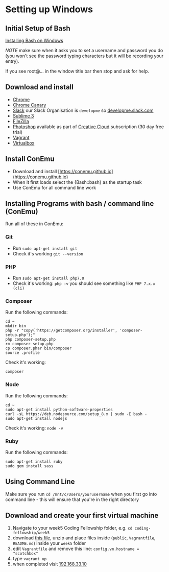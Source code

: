 # Setting up Windows

## Initial Setup of Bash

[Installing Bash on Windows](https://msdn.microsoft.com/en-gb/commandline/wsl/install_guide)

*NOTE* make sure when it asks you to set a username and password you do (you won't see the password typing characters but it will be recording your entry).

If you see root@... in the window title bar then stop and ask for help.

## Download and install

- [Chrome](https://www.google.co.uk/chrome/browser/desktop/index.html)
- [Chrome Canary](https://www.google.co.uk/chrome/browser/canary.html)
- [Slack](https://slack.com/) our Slack Organisation is `developme` so [developme.slack.com](https://developme.slack.com/)
- [Sublime 3](https://www.sublimetext.com/3)
- [FileZilla](https://filezilla-project.org/download.php?show_all=1)
- [Photoshop](http://www.adobe.com/uk/products/photoshop.html) available as part of [Creative Cloud](https://creative.adobe.com/products/download/creative-cloud) subscription (30 day free trial)
- [Vagrant](https://www.vagrantup.com/)
- [Virtualbox](https://www.virtualbox.org/)

## Install ConEmu

- Download and install [https://conemu.github.io](https://conemu.github.io)
- When it first loads select the {Bash::bash} as the startup task
- Use ConEmu for all command line work 

## Installing Programs with bash / command line (ConEmu)

Run all of these in ConEmu:

### Git

- Run `sudo apt-get install git`
- Check it's working `git --version`

### PHP

- Run `sudo apt-get install php7.0`
- Check it's working: `php -v` you should see something like `PHP 7.x.x (cli)`

### Composer

Run the following commands:

```
cd ~
mkdir bin
php -r "copy('https://getcomposer.org/installer', 'composer-setup.php');"
php composer-setup.php
rm composer-setup.php
cp composer.phar bin/composer
source .profile
```

Check it's working:

```
composer
```

### Node

Run the following commands:

```
cd ~
sudo apt-get install python-software-properties
curl -sL https://deb.nodesource.com/setup_8.x | sudo -E bash -
sudo apt-get install nodejs
```

Check it's working: `node -v`

### Ruby

Run the following commands:

```
sudo apt-get install ruby
sudo gem install sass
```

## Using Command Line

Make sure you run `cd /mnt/c/Users/yourusername` when you first go into command line - this will ensure that you're in the right directory

## Download and create your first virtual machine

1. Navigate to your week5 Coding Fellowship folder, e.g. `cd coding-fellowship/week5`
1. download [this file](https://github.com/scotch-io/scotch-box/archive/master.zip), unzip and place files inside (`public`, `Vagrantfile`, `README.md`) inside your `week5` folder
1. edit `Vagrantfile` and remove this line: `config.vm.hostname = "scotchbox"`
1. type `vagrant up`
1. when completed visit [192.168.33.10](http://192.168.33.10/)